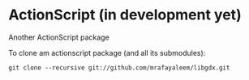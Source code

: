 ActionScript (in development yet)
=================================

Another ActionScript package

To clone am actionscript package (and all its submodules):

    git clone --recursive git://github.com/mrafayaleem/libgdx.git
